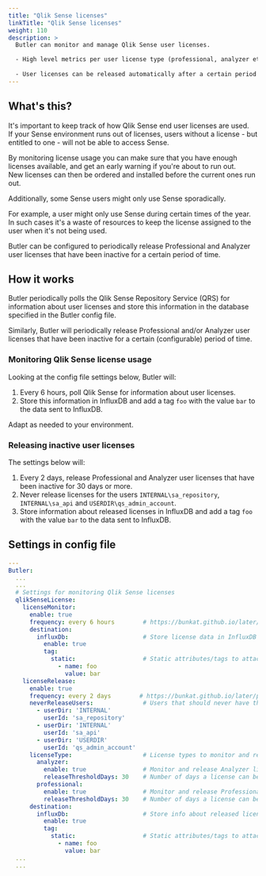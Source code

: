```yaml
---
title: "Qlik Sense licenses"
linkTitle: "Qlik Sense licenses"
weight: 110
description: >
  Butler can monitor and manage Qlik Sense user licenses.  

  - High level metrics per user license type (professional, analyzer etc) are gathered and stored in your database of choice (at the time of writing, InfluxDB is supported).
  
  - User licenses can be released automatically after a certain period of inactivity, allowing them to be used by other users.
---
```


## What's this?

It's important to keep track of how Qlik Sense end user licenses are used.  
If your Sense environment runs out of licenses, users without a license - but entitled to one - will not be able to access Sense.

By monitoring license usage you can make sure that you have enough licenses available, and get an early warning if you're about to run out.  
New licenses can then be ordered and installed before the current ones run out.

Additionally, some Sense users might only use Sense sporadically.

For example, a user might only use Sense during certain times of the year.  
In such cases it's a waste of resources to keep the license assigned to the user when it's not being used.

Butler can be configured to periodically release Professional and Analyzer user licenses that have been inactive for a certain period of time.

## How it works

Butler periodically polls the Qlik Sense Repository Service (QRS) for information about user licenses and store this information in the database specified in the Butler config file.

Similarly, Butler will periodically release Professional and/or Analyzer user licenses that have been inactive for a certain (configurable) period of time.

### Monitoring Qlik Sense license usage

Looking at the config file settings below, Butler will:

1. Every 6 hours, poll Qlik Sense for information about user licenses.
2. Store this information in InfluxDB and add a tag `foo` with the value `bar` to the data sent to InfluxDB.

Adapt as needed to your environment.

### Releasing inactive user licenses

The settings below will:

1. Every 2 days, release Professional and Analyzer user licenses that have been inactive for 30 days or more.
2. Never release licenses for the users `INTERNAL\sa_repository`, `INTERNAL\sa_api` and `USERDIR\qs_admin_account`.
3. Store information about released licenses in InfluxDB and add a tag `foo` with the value `bar` to the data sent to InfluxDB.

## Settings in config file

```yaml
---
Butler:
  ...
  ...
  # Settings for monitoring Qlik Sense licenses
  qlikSenseLicense:
    licenseMonitor:
      enable: true
      frequency: every 6 hours        # https://bunkat.github.io/later/parsers.html#text
      destination:
        influxDb:                     # Store license data in InfluxDB
          enable: true
          tag: 
            static:                   # Static attributes/tags to attach to the data sent to InflixDB
              - name: foo
                value: bar
    licenseRelease:
      enable: true
      frequency: every 2 days        # https://bunkat.github.io/later/parsers.html#text
      neverReleaseUsers:              # Users that should never have their license released
        - userDir: 'INTERNAL'
          userId: 'sa_repository'
        - userDir: 'INTERNAL'
          userId: 'sa_api'
        - userDir: 'USERDIR'
          userId: 'qs_admin_account'
      licenseType:                    # License types to monitor and release
        analyzer:                     
          enable: true                # Monitor and release Analyzer licenses
          releaseThresholdDays: 30    # Number of days a license can be unused before it is released
        professional:
          enable: true                # Monitor and release Professional licenses
          releaseThresholdDays: 30    # Number of days a license can be unused before it is released
      destination:
        influxDb:                     # Store info about released licenses in InfluxDB
          enable: true
          tag: 
            static:                   # Static attributes/tags to attach to the data sent to InflixDB
              - name: foo
                value: bar
  ...
  ...
```
